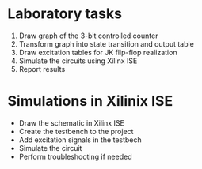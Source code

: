 # Laboratory tasks
1. Draw graph of the 3-bit controlled counter
2. Transform graph into state transition and output table
3. Draw excitation tables for JK flip-flop realization
5. Simulate the circuits using Xilinx ISE
6. Report results

# Simulations in Xilinix ISE
- Draw the schematic in Xilinx ISE
- Create the testbench to the project
- Add excitation signals in the testbech
- Simulate the circuit
- Perform troubleshooting if needed
